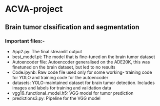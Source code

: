# ACVA-project

## Brain tumor clssification and segmentation

### Important files:-

- App2.py: The final streamlit output
- best_model.pt: The model that is fine-tuned on the brain tumor dataset
- Autoencoder file: Autoencoder generalised on the ADE20K, this was finetuned on the brain dataset, but led to no results
- Code.ipynb: Raw code file used only for some working- training code for YOLO and training code for the autoencoder
- datasets: YOLO-maintained dataset for brain tumor detection. Includes images and labels for training and validation data
- vgg16_functional_model.h5: VGG model for tumor prediction
- predictions3.py: Pipeline for the VGG model
